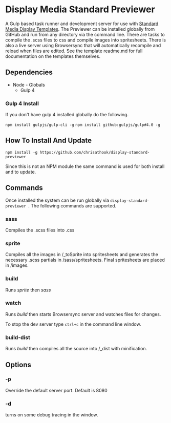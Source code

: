 # Display Media Standard Previewer

A Gulp based task runner and development server for use with [Standard Media Display Templates](https://github.com/chrisathook/display-standard-template). The Previewer can be installed globally from GitHub and run from any directory via the command line. There are tasks to compile the .scss files to css and compile images into spritesheets. There is also a live server using Browsersync that will automatically recompile and reload when files are edited. See the template readme.md for full documentation on the templates themselves.

## Dependencies

* Node - Globals
    * Gulp 4

### Gulp 4 Install

If you don't have gulp 4 installed globally do the following.

`npm install gulpjs/gulp-cli -g`
`npm install github:gulpjs/gulp#4.0 -g`

## How To Install And Update

`npm install -g https://github.com/chrisathook/display-standard-previewer`

Since this is not an NPM module the same command is used for both install and to update.


## Commands

Once installed the system can be run globally via `display-standard-previewer `. The following commands are supported.


### sass

Compiles the .scss files into .css

### sprite

Compiles all the images in /_toSprite into spritesheets and generates the necessary .scss partials in /sass/spritesheets. Final spritesheets are placed in /images.

### build

Runs *sprite* then *sass*

### watch

Runs *build* then starts Browsersync server and watches files for changes.

To stop the dev server type `ctrl+c` in the command line window.

### build-dist

Runs *build* then compiles all the source into /_dist with minification.

## Options

### -p

Override the default server port. Default is 8080

### -d

turns on some debug tracing in the window.
